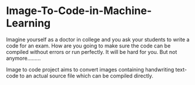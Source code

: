# Image-To-Code-in-Machine-Learning
Imagine yourself  as a doctor in college and you ask your students to write a code for an exam. 
How are you going to make sure the code can be compiled without errors or run perfectly. 
It will be hard for you. But not anymore……...  

Image to code project aims to convert images containing handwriting text-code to an actual source file 
which can be compiled directly.
